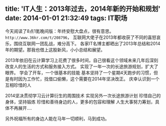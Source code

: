 title: 'IT人生：2013年过去，2014年新的开始和规划'
date: 2014-01-01 21:32:49
tags: IT职场
---

今天阅读了8点1氪晚间版：年终安慰大盘点，很有意思。 `http://www.36kr.com/t/208796`，
互联网大佬子在2013年都收获了不同的喜怒哀乐，围绕互联网一团乱战，难分高下。
各家IT名博主都晒出了2013年总结和2014年的期望。那我也借上这股新风，小小总结和展望。

2013年依旧在云计算学习上花费了很多时间，自己很看这个领域未来几年后深刻改变人的生活的方式和服务接入方式。
实现了一年一次的长途旅游规划，扩大了眼界。
学会了开车，一个很基本的技能
基本坚持了一个星期4天跑步的习惯，但是有时因为工作忙，找借口偷懒，这个需要在2014年坚决改正。
庆幸认识到一个互相珍惜的人

2014坚决贯彻学习云计算衍生的周围技术
实现另外一次长途旅游计划
珍惜自己的身体，坚持锻炼
珍惜和善待身边的人，更多的包容和理解
人生大事努力筹划，具体不再展开....

另外祝福所有的身边人能在马年一切顺利，马到成功。                                   
